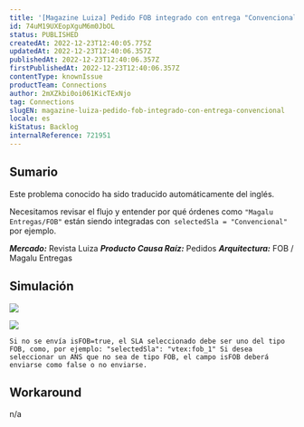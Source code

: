 ```yaml
---
title: '[Magazine Luiza] Pedido FOB integrado con entrega "Convencional'
id: 74uM19UXEopXguM6m0JbOL
status: PUBLISHED
createdAt: 2022-12-23T12:40:05.775Z
updatedAt: 2022-12-23T12:40:06.357Z
publishedAt: 2022-12-23T12:40:06.357Z
firstPublishedAt: 2022-12-23T12:40:06.357Z
contentType: knownIssue
productTeam: Connections
author: 2mXZkbi0oi061KicTExNjo
tag: Connections
slugEN: magazine-luiza-pedido-fob-integrado-con-entrega-convencional
locale: es
kiStatus: Backlog
internalReference: 721951
---
```


## Sumario

<div class="alert alert-info">
  <p>Este problema conocido ha sido traducido automáticamente del inglés.</p>
</div>


Necesitamos revisar el flujo y entender por qué órdenes como `"Magalu Entregas/FOB"` están siendo integradas con` selectedSla = "Convencional"` por ejemplo.

_**Mercado:**_ Revista Luiza
_**Producto Causa Raíz:**_ Pedidos
_**Arquitectura:**_ FOB / Magalu Entregas


##

## Simulación


 ![](https://vtexhelp.zendesk.com/attachments/token/trNBBsjQKWcb75RAS5bGAtTAM/?name=image.png)

 ![](https://vtexhelp.zendesk.com/attachments/token/2BTcd1rvMRWs05Aq1uFjfBah0/?name=image.png)


    Si no se envía isFOB=true, el SLA seleccionado debe ser uno del tipo FOB, como, por ejemplo: "selectedSla": "vtex:fob_1" Si desea seleccionar un ANS que no sea de tipo FOB, el campo isFOB deberá enviarse como false o no enviarse.




## Workaround


n/a

